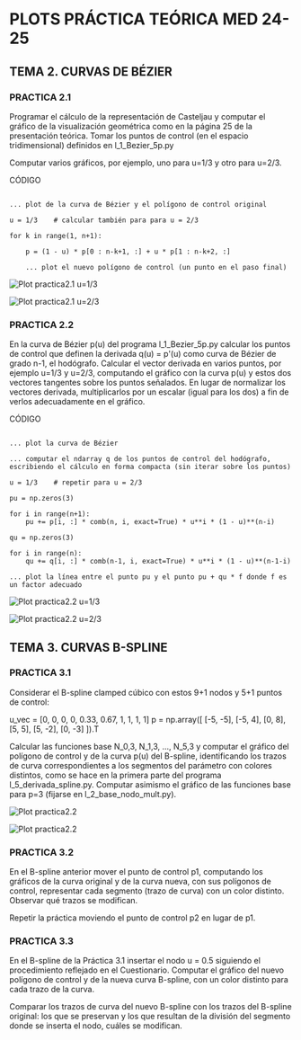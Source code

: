 # PLOTS PRÁCTICA TEÓRICA MED 24-25

## TEMA 2. CURVAS DE BÉZIER

### PRACTICA 2.1

Programar el cálculo de la representación de Casteljau y computar el gráfico de la visualización geométrica como en la página 25 de la presentación teórica. Tomar los puntos de control (en el espacio tridimensional) definidos en l_1_Bezier_5p.py

Computar varios gráficos, por ejemplo, uno para u=1/3 y otro para u=2/3.

CÓDIGO

```# p es el ndarray con los n+1 puntos de control por filas, n=4

... plot de la curva de Bézier y el polígono de control original

u = 1/3    # calcular también para para u = 2/3

for k in range(1, n+1):

    p = (1 - u) * p[0 : n-k+1, :] + u * p[1 : n-k+2, :]

    ... plot el nuevo polígono de control (un punto en el paso final)
```

![Plot practica2.1 u=1/3](./Plots/Practica21_1.png)

![Plot practica2.1 u=2/3](./Plots/Practica21_2.png)

### PRACTICA 2.2

En la curva de Bézier p(u) del programa l_1_Bezier_5p.py calcular los puntos de control que definen la derivada q(u) = p'(u) como curva de Bézier de grado n-1, el hodógrafo. Calcular el vector derivada en varios puntos, por ejemplo u=1/3 y u=2/3, computando el gráfico con la curva p(u) y estos dos vectores tangentes sobre los puntos señalados. En lugar de normalizar los vectores derivada, multiplicarlos por un escalar (igual para los dos) a fin de verlos adecuadamente en el gráfico.

CÓDIGO

```# p es el ndarray con los n+1 puntos de control por filas, n=4

... plot la curva de Bézier

... computar el ndarray q de los puntos de control del hodógrafo, escribiendo el cálculo en forma compacta (sin iterar sobre los puntos)

u = 1/3    # repetir para u = 2/3

pu = np.zeros(3)

for i in range(n+1):
    pu += p[i, :] * comb(n, i, exact=True) * u**i * (1 - u)**(n-i)

qu = np.zeros(3)

for i in range(n):
    qu += q[i, :] * comb(n-1, i, exact=True) * u**i * (1 - u)**(n-1-i)

... plot la línea entre el punto pu y el punto pu + qu * f donde f es un factor adecuado
```

![Plot practica2.2 u=1/3](./Plots/Practica22_1.png)

![Plot practica2.2 u=2/3](./Plots/Practica22_2.png)

## TEMA 3. CURVAS B-SPLINE

### PRACTICA 3.1

Considerar el B-spline clamped cúbico con estos 9+1 nodos y 5+1 puntos de control:

u_vec = [0, 0, 0, 0, 0.33, 0.67, 1, 1, 1, 1]
p = np.array([ [-5, -5], [-5, 4], [0, 8], [5, 5], [5, -2], [0, -3] ]).T

Calcular las funciones base N_0,3, N_1,3, ..., N_5,3 y computar el gráfico del polígono de control y de la curva p(u) del B-spline, identificando los trazos de curva correspondientes a los segmentos del parámetro con colores distintos, como se hace en la primera parte del programa l_5_derivada_spline.py. Computar asimismo el gráfico de las funciones base para p=3 (fijarse en l_2_base_nodo_mult.py).

![Plot practica2.2](./Plots/Practica31_1.png)

![Plot practica2.2](./Plots/Practica31_2.png)

### PRACTICA 3.2

En el B-spline anterior mover el punto de control p1, computando los gráficos de la curva original y de la curva nueva, con sus polígonos de control, representar cada segmento (trazo de curva) con un color distinto. Observar qué trazos se modifican.

Repetir la práctica moviendo el punto de control p2 en lugar de p1.

### PRACTICA 3.3

En el B-spline de la Práctica 3.1 insertar el nodo u = 0.5 siguiendo el procedimiento reflejado en el Cuestionario. Computar el gráfico del nuevo polígono de control y de la nueva curva B-spline, con un color distinto para cada trazo de la curva.

Comparar los trazos de curva del nuevo B-spline con los trazos del B-spline original: los que se preservan y los que resultan de la división del segmento donde se inserta el nodo, cuáles se modifican.
